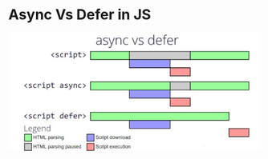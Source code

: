# Async Vs Defer in JS 

![Async Vs Defer](../assets/asyncVsDefer.jpg "Async Vs Defer")


<script src="..."> — Normal Script

-> When HTML parser sees <script>, it stops right there.

-> It waits until the script is downloaded and executed.

-> After that, the parser continues parsing the rest of the HTML.



<script async src="..."> — Async Script

-> When HTML parser sees <script async>, it keeps parsing the HTML.

-> Meanwhile, the script is downloading in the background.

-> As soon as it's ready, parser pauses, script runs, then parsing resumes.

(⚠️ Execution order is not guaranteed if multiple scripts have async.)



<script defer src="..."> — Defer Script

-> When HTML parser sees <script defer>, it keeps parsing the whole HTML.

-> Scripts are downloaded in the background, but not executed immediately.

-> After full parsing is done, scripts are executed in order.